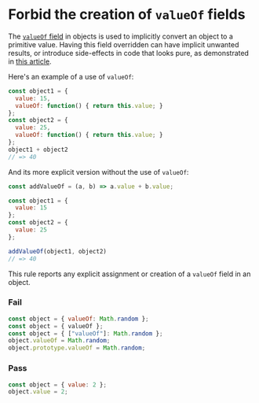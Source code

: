 # Forbid the creation of `valueOf` fields

The [`valueOf` field](https://developer.mozilla.org/en-US/docs/Web/JavaScript/Reference/Global_Objects/Object/valueOf) in objects is used to implicitly convert an object to a primitive value.
Having this field overridden can have implicit unwanted results, or introduce side-effects in code that looks pure, as demonstrated in [this article](http://staltz.com/is-your-javascript-function-actually-pure.html).

Here's an example of a use of `valueOf`:

```js
const object1 = {
  value: 15,
  valueOf: function() { return this.value; }
};
const object2 = {
  value: 25,
  valueOf: function() { return this.value; }
};
object1 + object2
// => 40
```

And its more explicit version without the use of `valueOf`:

```js
const addValueOf = (a, b) => a.value + b.value;

const object1 = {
  value: 15
};
const object2 = {
  value: 25
};

addValueOf(object1, object2)
// => 40
```

This rule reports any explicit assignment or creation of a `valueOf` field in an object.

### Fail

```js
const object = { valueOf: Math.random };
const object = { valueOf };
const object = { ["valueOf"]: Math.random };
object.valueOf = Math.random;
object.prototype.valueOf = Math.random;
```

### Pass

```js
const object = { value: 2 };
object.value = 2;
```
